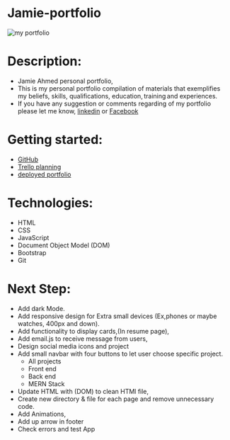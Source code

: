 # Jamie-portfolio
![my portfolio](https://i.imgur.com/z3dQgsS.png)
# Description:
- Jamie Ahmed personal portfolio,
- This is my personal portfolio  compilation of materials that exemplifies my beliefs, skills, qualifications, education, training and experiences.
- If you have any suggestion or comments regarding of my portfolio please let me know, [linkedin](https://www.linkedin.com/in/jamie-ahmed-b1841421a/) or [Facebook](https://www.facebook.com/JAMIEAHMEDIBRAHIM/)
  
  

# Getting started:
- [GitHub](https://github.com/jamieahmed/jamie-portfolio)
- [Trello planning](https://trello.com/b/BF7eXDJ6/jamie-portfolio)
- [deployed portfolio](https://jamieahmed-portfolio.netlify.app/)
# Technologies: 
- HTML
- CSS
- JavaScript
- Document Object Model (DOM)
- Bootstrap
- Git
# Next Step: 
  - Add dark Mode.
  - Add responsive design for Extra small devices (Ex,phones or maybe watches, 400px and down). 
  - Add functionality to display cards,(In resume page),
  - Add email.js to receive message from users,
  - Design social media icons and project 
  - Add small navbar with four buttons to let user choose specific project.
    - All projects
    - Front end
    - Back end 
    - MERN Stack
  - Update HTML with (DOM) to clean HTMl file,
  - Create new directory & file for each page and remove unnecessary code. 
  - Add Animations,
  - Add up arrow in footer 
  - Check errors and test App
 